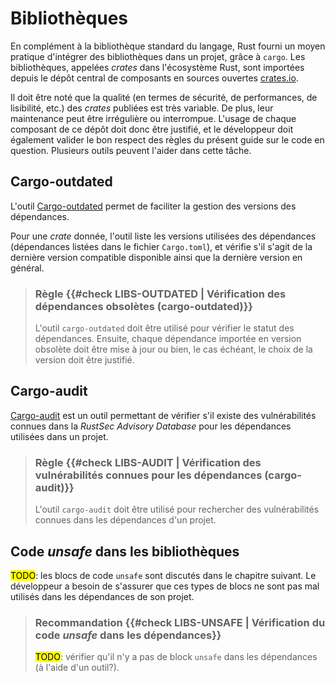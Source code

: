 # Bibliothèques

En complément à la bibliothèque standard du langage, Rust fourni un moyen
pratique d'intégrer des bibliothèques dans un projet, grâce à `cargo`. Les
bibliothèques, appelées *crates* dans l'écosystème Rust, sont importées depuis
le dépôt central de composants en sources ouvertes [crates.io](https://crates.io).

Il doit être noté que la qualité (en termes de sécurité, de performances, de
lisibilité, etc.) des *crates* publiées est très variable. De plus, leur
maintenance peut être irrégulière ou interrompue. L'usage de chaque composant
de ce dépôt doit donc être justifié, et le développeur doit également valider le
bon respect des règles du présent guide sur le code en question. Plusieurs
outils peuvent l'aider dans cette tâche.

## Cargo-outdated

L'outil [Cargo-outdated] permet de faciliter la gestion des versions des
dépendances.

Pour une *crate* donnée, l'outil liste les versions utilisées des dépendances
(dépendances listées dans le fichier `Cargo.toml`), et vérifie s'il s'agit de la
dernière version compatible disponible ainsi que la dernière version en général.

> ### Règle {{#check LIBS-OUTDATED | Vérification des dépendances obsolètes (cargo-outdated)}}
>
> L'outil `cargo-outdated` doit être utilisé pour vérifier le statut des
> dépendances. Ensuite, chaque dépendance importée en version obsolète doit
> être mise à jour ou bien, le cas échéant, le choix de la version doit être
> justifié.

[cargo-outdated]: https://github.com/kbknapp/cargo-outdated

## Cargo-audit

[Cargo-audit] est un outil permettant de vérifier s'il existe des vulnérabilités
connues dans la *RustSec Advisory Database* pour les dépendances utilisées dans
un projet.

> ### Règle {{#check LIBS-AUDIT | Vérification des vulnérabilités connues pour les dépendances (cargo-audit)}}
>
> L'outil `cargo-audit` doit être utilisé pour rechercher des vulnérabilités
> connues dans les dépendances d'un projet.

[cargo-audit]: https://github.com/RustSec/cargo-audit

## Code *unsafe* dans les bibliothèques

<mark>TODO</mark>: les blocs de code `unsafe` sont discutés dans le chapitre 
suivant. Le développeur a besoin de s'assurer que ces types de blocs ne sont pas
mal utilisés dans les dépendances de son projet.

> ### Recommandation {{#check LIBS-UNSAFE | Vérification du code *unsafe* dans les dépendances}}
>
> <mark>TODO</mark>: vérifier qu'il n'y a pas de block `unsafe` dans les
> dépendances (à l'aide d'un outil?).

